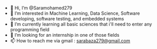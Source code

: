 - 👋 Hi, I’m @Saramohamed279
- 👀 I’m interested in Machine Learning, Data Science, Software developing, software testing, and embedded systems
- 🌱 I’m currently learning all basic sciences that i'll need to enter any programming field
- 💞️ I’m looking for an internship in one of those fields  
- 📫 How to reach me via gmail : sarabaza279@gmail.com

<!---
Saramohamed279/Saramohamed279 is a ✨ special ✨ repository because its `README.md` (this file) appears on your GitHub profile.
You can click the Preview link to take a look at your changes.
--->

